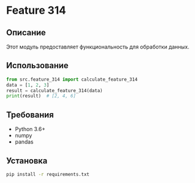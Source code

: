 # Feature 314
## Описание
Этот модуль предоставляет функциональность для обработки данных.
## Использование
```python
from src.feature_314 import calculate_feature_314
data = [1, 2, 3]
result = calculate_feature_314(data)
print(result)  # [2, 4, 6]
```
## Требования
- Python 3.6+
- numpy
- pandas
## Установка
```bash
pip install -r requirements.txt
```